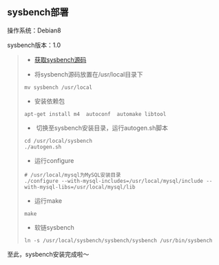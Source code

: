 ## sysbench部署

操作系统：Debian8

sysbench版本：1.0

>- [获取sysbench源码](https://github.com/akopytov/sysbench)
>
>- 将sysbench源码放置在/usr/local目录下
>
>  ```shell
>  mv sysbench /usr/local
>  ```
>
>- 安装依赖包
>
>  ```shell
>  apt-get install m4  autoconf  automake libtool
>  ```
>
>-  切换至sysbench安装目录，运行autogen.sh脚本
>
>  ```shell
>  cd /usr/local/sysbench
>  ./autogen.sh
>  ```
>
>- 运行configure
>
>  ```shell
>  # /usr/local/mysql为MySQL安装目录
>  ./configure --with-mysql-includes=/usr/local/mysql/include --with-mysql-libs=/usr/local/mysql/lib
>  ```
>
>- 运行make
>
>  ```shell
>  make
>  ```
>
>- 软链sysbench
>
>  ```shell
>  ln -s /usr/local/sysbench/sysbench/sysbench /usr/bin/sysbench
>  ```

至此，sysbench安装完成啦～